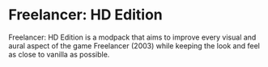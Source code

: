 # Freelancer: HD Edition
Freelancer: HD Edition is a modpack that aims to improve every visual and aural aspect of the game Freelancer (2003) while keeping the look and feel as close to vanilla as possible.
